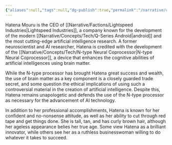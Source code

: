 ```yaml
---
{"aliases":null,"tags":null,"dg-publish":true,"permalink":"/narrative/characters/phyrra-s-spark/hatena-mouru/","dgPassFrontmatter":true}
---
```


Hatena Mouru is the CEO of [[Narrative/Factions/Lightspeed Industries\|Lightspeed Industries]], a company known for the development of the modern [[Narrative/Concepts/Tech/Q-Series Android\|android]] and the most cutting-edge artificial intelligence research. A former neuroscientist and AI researcher, Hatena is credited with the development of the [[Narrative/Concepts/Tech/N-type Neural Coprocessor\|N-type Neural Coprocessor]], a device that enhances the cognitive abilities of artificial intelligences using brain matter.

While the N-type processor has brought Hatena great success and wealth, the use of brain matter as a key component is a closely guarded trade secret, and some question the ethical implications of using such a controversial material in the creation of artificial intelligence. Despite this, Hatena remains unapologetic and defends the use of the N-type processor as necessary for the advancement of AI technology.

In addition to her professional accomplishments, Hatena is known for her confident and no-nonsense attitude, as well as her ability to cut through red tape and get things done. She is tall, tan, and has curly brown hair, although her ageless appearance belies her true age. Some view Hatena as a brilliant innovator, while others see her as a ruthless businesswoman willing to do whatever it takes to succeed.